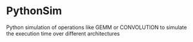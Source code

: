 # PythonSim
Python simulation of operations like GEMM or CONVOLUTION to simulate the execution time over different architectures
